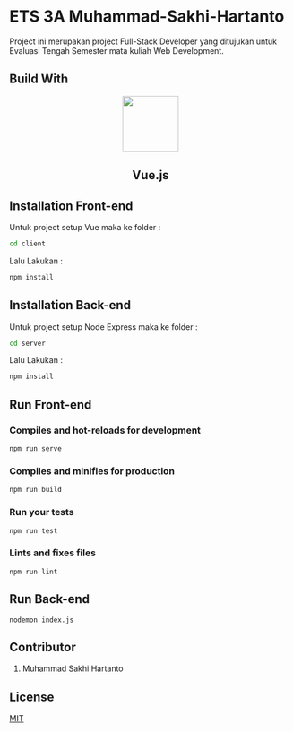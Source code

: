 # ETS 3A Muhammad-Sakhi-Hartanto

Project ini merupakan project Full-Stack Developer yang ditujukan untuk Evaluasi Tengah Semester mata kuliah Web Development.

## Build With 
<p align="center">
<img src="https://upload.wikimedia.org/wikipedia/commons/f/f1/Vue.png" width="100">
  <h2 align="center"> Vue.js </h2>
</p>

## Installation Front-end

Untuk project setup Vue maka ke folder : 
```bash
cd client 
```
Lalu Lakukan : 
```bash
npm install
```
## Installation Back-end

Untuk project setup Node Express maka ke folder : 
```bash
cd server
```
Lalu Lakukan : 
```bash
npm install
```

## Run Front-end
### Compiles and hot-reloads for development
```
npm run serve
```

### Compiles and minifies for production
```
npm run build
```

### Run your tests
```
npm run test
```

### Lints and fixes files
```
npm run lint
```

## Run Back-end

```
nodemon index.js
```

## Contributor
1. Muhammad Sakhi Hartanto 

## License
[MIT](https://choosealicense.com/licenses/mit/)
